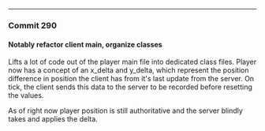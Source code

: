 ---

### Commit 290
#### Notably refactor client main, organize classes

Lifts a lot of code out of the player main file into dedicated class files.
Player now has a concept of an x_delta and y_delta, which represent the position difference in position the client has from it's last update from the server. On tick, the client sends this data to the server to be recorded before resetting the values.

As of right now player position is still authoritative and the server blindly takes and applies the delta.
